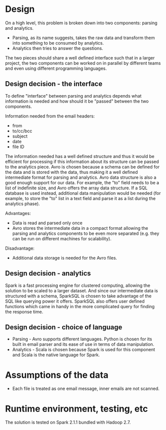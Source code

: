 
# Design

On a high level, this problem is broken down into two components: parsing and analytics.

- Parsing, as its name suggests, takes the raw data and transform them into something to be consumed by analytics.
- Analytics then tries to answer the questions.

The two pieces should share a well defined interface such that in a larger project, the two components can be worked on 
in parallel by different teams and even using different programming languages.

## Design decision - the interface

To define "interface" between parsing and analytics depends what information is needed and how should it be "passed" 
between the two components.

Information needed from the email headers:
- from
- to/cc/bcc
- subject
- date
- file ID

The information needed has a well defined structure and thus it would be efficient for processing
if this information about its structure can be passed to the analytics piece.  Avro is chosen because
a schema can be defined for the data and is stored with the data, thus making it a well defined intermediate
format for parsing and analytics.  Avro data structure is also a good enough support for our data. 
For example, the "to" field needs to be a list of indefinite size, and Avro offers the array data structure.
If a SQL database is used instead, additional data manipulation would be needed (for example, to store the "to" list 
in a text field and parse it as a list during the analytics phase).

Advantages:
- Data is read and parsed only once
- Avro stores the intermediate data in a compact format allowing the parsing and analytics components to be
  even more separated (e.g. they can be run on different machines for scalability).

Disadvantage:
- Additional data storage is needed for the Avro files.

## Design decision - analytics 

Spark is a fast processing engine for clustered computing, allowing the solution to be 
scaled to a larger dataset.  And since our intermediate data is structured with a schema, SparkSQL is chosen to take 
advantage of the SQL like querying power it offers.  SparkSQL also offers user defined functions which came in handy 
in the more complicated query for finding the response time.

## Design decision - choice of language

- Parsing - Avro supports different languages.  Python is chosen for its built in email parser and its ease of use in 
terms of data manipulation.
- Analytics - Scala is chosen because Spark is used for this component and Scala is the native language for Spark.

# Assumptions of the data

- Each file is treated as one email message, inner emails are not scanned.

# Runtime environment, testing, etc

The solution is tested on Spark 2.1.1 bundled with Hadoop 2.7.
